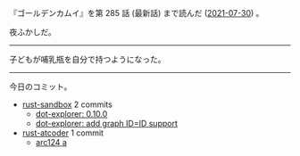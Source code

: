 『ゴールデンカムイ』を第 285 話 (最新話) まで読んだ ([2021-07-30]) 。

夜ふかしだ。

---

子どもが哺乳瓶を自分で持つようになった。

---

今日のコミット。

- [rust-sandbox](https://github.com/bouzuya/rust-sandbox) 2 commits
  - [dot-explorer: 0.10.0](https://github.com/bouzuya/rust-sandbox/commit/bdac9bd8486fa38ae9138444d3cd08f620f8c104)
  - [dot-explorer: add graph ID=ID support](https://github.com/bouzuya/rust-sandbox/commit/bf234aa4053c1a5d870c3c0f1b976b9bb44d2b00)
- [rust-atcoder](https://github.com/bouzuya/rust-atcoder) 1 commit
  - [arc124 a](https://github.com/bouzuya/rust-atcoder/commit/57a7599fd6f7418cc156cad2f16924b5b8d24a0e)

[2021-07-30]: https://blog.bouzuya.net/2021/07/30/
